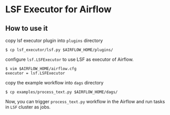 # LSF Executor for Airflow

## How to use it 
copy lsf executor plugin into `plugins` directory
```
$ cp lsf_executor/lsf.py $AIRFLOW_HOME/plugins/
```

configure `lsf.LSFExecutor` to use LSF as executor of Airflow.
```
$ vim $AIRFLOW_HOME/airflow.cfg
executor = lsf.LSFExecutor
```

copy the example workflow into `dags` directory
```
$ cp examples/process_text.py $AIRFLOW_HOME/dags/
```

Now, you can trigger `process_text.py` workflow in the Airflow and run tasks in `LSF` cluster as jobs.

